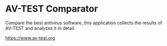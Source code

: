 # AV-TEST Comparator

Compare the best antivirus software, this application collects the results of AV-TEST and analyzes it in detail.

https://www.av-test.org
